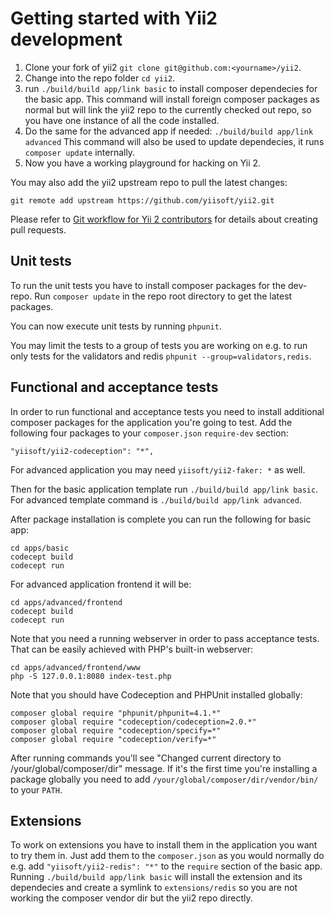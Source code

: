 Getting started with Yii2 development
=====================================

1. Clone your fork of yii2 `git clone git@github.com:<yourname>/yii2`.
2. Change into the repo folder `cd yii2`.
3. run `./build/build app/link basic` to install composer dependecies for the basic app.
   This command will install foreign composer packages as normal but will link the yii2 repo to
   the currently checked out repo, so you have one instance of all the code installed.
4. Do the same for the advanced app if needed: `./build/build app/link advanced`
   This command will also be used to update dependecies, it runs `composer update` internally.
5. Now you have a working playground for hacking on Yii 2.

You may also add the yii2 upstream repo to pull the latest changes:

```
git remote add upstream https://github.com/yiisoft/yii2.git
```

Please refer to [Git workflow for Yii 2 contributors](git-workflow.md) for details about creating pull requests.

Unit tests
----------

To run the unit tests you have to install composer packages for the dev-repo.
Run `composer update` in the repo root directory to get the latest packages.

You can now execute unit tests by running `phpunit`.

You may limit the tests to a group of tests you are working on e.g. to run only tests for the validators and redis
`phpunit --group=validators,redis`.

Functional and acceptance tests
-------------------------------

In order to run functional and acceptance tests you need to install additional composer packages for the application you're going
to test. Add the following four packages to your `composer.json` `require-dev` section: 

```
"yiisoft/yii2-codeception": "*",
```

For advanced application you may need `yiisoft/yii2-faker: *` as well.

Then for the basic application template run `./build/build app/link basic`. For advanced template command is
`./build/build app/link advanced`.

After package installation is complete you can run the following for basic app:

```
cd apps/basic
codecept build
codecept run
```

For advanced application frontend it will be:

```
cd apps/advanced/frontend
codecept build
codecept run
```

Note that you need a running webserver in order to pass acceptance tests. That can be easily achieved with PHP's built-in
webserver:

```
cd apps/advanced/frontend/www
php -S 127.0.0.1:8080 index-test.php
```

Note that you should have Codeception and PHPUnit installed globally:
 
```
composer global require "phpunit/phpunit=4.1.*"
composer global require "codeception/codeception=2.0.*"
composer global require "codeception/specify=*"
composer global require "codeception/verify=*"
```

After running commands you'll see "Changed current directory to /your/global/composer/dir" message. If it's the
first time you're installing a package globally you need to add `/your/global/composer/dir/vendor/bin/` to your `PATH`.

Extensions
----------

To work on extensions you have to install them in the application you want to try them in.
Just add them to the `composer.json` as you would normally do e.g. add `"yiisoft/yii2-redis": "*"` to the
`require` section of the basic app.
Running `./build/build app/link basic` will install the extension and its dependecies and create
a symlink to `extensions/redis` so you are not working the composer vendor dir but the yii2 repo directly.

